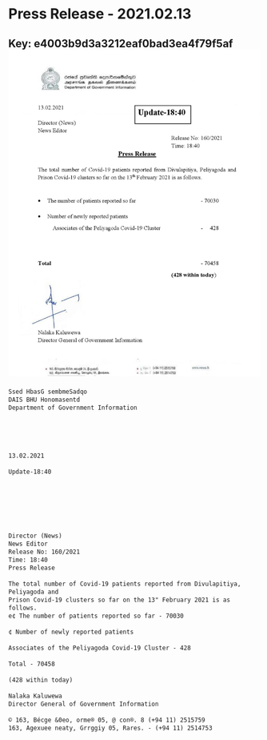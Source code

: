 # Press Release - 2021.02.13 
Key: e4003b9d3a3212eaf0bad3ea4f79f5af 
![img](img/e4003b9d3a3212eaf0bad3ea4f79f5af.jpg)
---
```
Ssed HbasG sembmeSadqo
DAIS BHU Honomasentd
Department of Government Information

 

 

13.02.2021

Update-18:40

 

 

 

Director (News)
News Editor
Release No: 160/2021
Time: 18:40
Press Release

The total number of Covid-19 patients reported from Divulapitiya, Peliyagoda and
Prison Covid-19 clusters so far on the 13" February 2021 is as follows.
e¢ The number of patients reported so far - 70030

¢ Number of newly reported patients

Associates of the Peliyagoda Covid-19 Cluster - 428

Total - 70458

(428 within today)

Nalaka Kaluwewa
Director General of Government Information

© 163, Bécge &0eo, orme® 05, @ con®. 8 (+94 11) 2515759
163, Agexuee neaty, Grrggiy 05, Rares. - (+94 11) 2514753

 

```
